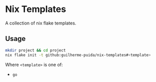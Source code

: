 # Nix Templates

A collection of nix flake templates.

## Usage

```bash
mkdir project && cd project
nix flake init -t github:guilherme-puida/nix-templates#<template>
```

Where `<template>` is one of:

- `go`
